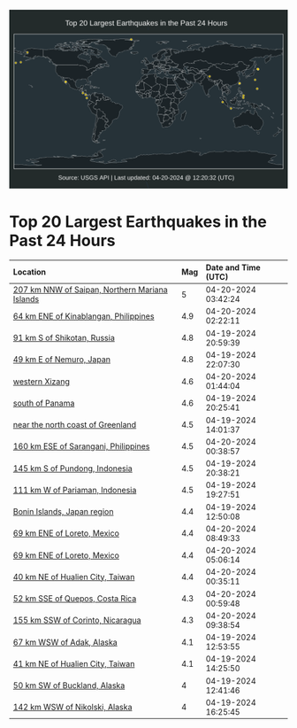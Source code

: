 ![Map](./map.png)

# Top 20 Largest Earthquakes in the Past 24 Hours

| Location | Mag | Date and Time (UTC) |
|:---|:---|:---|
| [207 km NNW of Saipan, Northern Mariana Islands](https://earthquake.usgs.gov/earthquakes/eventpage/us7000mde4) | 5 | 04-20-2024 03:42:24 |
| [64 km ENE of Kinablangan, Philippines](https://earthquake.usgs.gov/earthquakes/eventpage/us7000mddj) | 4.9 | 04-20-2024 02:22:11 |
| [91 km S of Shikotan, Russia](https://earthquake.usgs.gov/earthquakes/eventpage/us7000mday) | 4.8 | 04-19-2024 20:59:39 |
| [49 km E of Nemuro, Japan](https://earthquake.usgs.gov/earthquakes/eventpage/us7000mdbe) | 4.8 | 04-19-2024 22:07:30 |
| [western Xizang](https://earthquake.usgs.gov/earthquakes/eventpage/us7000mdda) | 4.6 | 04-20-2024 01:44:04 |
| [south of Panama](https://earthquake.usgs.gov/earthquakes/eventpage/us7000mdak) | 4.6 | 04-19-2024 20:25:41 |
| [near the north coast of Greenland](https://earthquake.usgs.gov/earthquakes/eventpage/us7000md4s) | 4.5 | 04-19-2024 14:01:37 |
| [160 km ESE of Sarangani, Philippines](https://earthquake.usgs.gov/earthquakes/eventpage/us7000mdd1) | 4.5 | 04-20-2024 00:38:57 |
| [145 km S of Pundong, Indonesia](https://earthquake.usgs.gov/earthquakes/eventpage/us7000mdau) | 4.5 | 04-19-2024 20:38:21 |
| [111 km W of Pariaman, Indonesia](https://earthquake.usgs.gov/earthquakes/eventpage/us7000md9u) | 4.5 | 04-19-2024 19:27:51 |
| [Bonin Islands, Japan region](https://earthquake.usgs.gov/earthquakes/eventpage/us7000md4i) | 4.4 | 04-19-2024 12:50:08 |
| [69 km ENE of Loreto, Mexico](https://earthquake.usgs.gov/earthquakes/eventpage/us7000mdfu) | 4.4 | 04-20-2024 08:49:33 |
| [69 km ENE of Loreto, Mexico](https://earthquake.usgs.gov/earthquakes/eventpage/us7000mdev) | 4.4 | 04-20-2024 05:06:14 |
| [40 km NE of Hualien City, Taiwan](https://earthquake.usgs.gov/earthquakes/eventpage/us7000mdd0) | 4.4 | 04-20-2024 00:35:11 |
| [52 km SSE of Quepos, Costa Rica](https://earthquake.usgs.gov/earthquakes/eventpage/us7000mdd4) | 4.3 | 04-20-2024 00:59:48 |
| [155 km SSW of Corinto, Nicaragua](https://earthquake.usgs.gov/earthquakes/eventpage/us7000mdg0) | 4.3 | 04-20-2024 09:38:54 |
| [67 km WSW of Adak, Alaska](https://earthquake.usgs.gov/earthquakes/eventpage/us7000md4j) | 4.1 | 04-19-2024 12:53:55 |
| [41 km NE of Hualien City, Taiwan](https://earthquake.usgs.gov/earthquakes/eventpage/us7000md4t) | 4.1 | 04-19-2024 14:25:50 |
| [50 km SW of Buckland, Alaska](https://earthquake.usgs.gov/earthquakes/eventpage/ak024524i9ge) | 4 | 04-19-2024 12:41:46 |
| [142 km WSW of Nikolski, Alaska](https://earthquake.usgs.gov/earthquakes/eventpage/us7000md8n) | 4 | 04-19-2024 16:25:45 |
